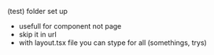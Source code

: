 (test) folder set up
 - usefull for component not page
 - skip it in url
 - with layout.tsx file you can stype for all (somethings, trys) 